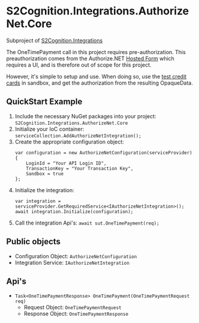 ﻿#  S2Cognition.Integrations.AuthorizeNet.Core

Subproject of [S2Cognition.Integrations](../readme.md)

The OneTimePayment call in this project requires pre-authorization.   This preauthorization comes from the Authorize.NET
[Hosted Form](https://developer.authorize.net/api/reference/features/acceptjs.html#Using_the_Hosted_Payment_Information_Form)
which requires a UI, and is therefore out of scope for this project.

However, it's simple to setup and use.  When doing so, use the 
[test credit cards](https://developer.authorize.net/hello_world/testing_guide.html)
in sandbox, and get the authorization from the resulting OpaqueData.

## QuickStart Example

1. Include the necessary NuGet packages into your project: `S2Cognition.Integrations.AuthorizeNet.Core`
2. Initialize your IoC container: `serviceCollection.AddAuthorizeNetIntegration();`
3. Create the appropriate configuration object:
    ```
    var configuration = new AuthorizeNetConfiguration(serviceProvider)
    {
        LoginId = "Your API Login ID",
        TransactionKey = "Your Transaction Key",
        Sandbox = true
    };
    ```
4. Initialize the integration:
    ```
    var integration = serviceProvider.GetRequiredService<IAuthorizeNetIntegration>();
    await integration.Initialize(configuration);
    ```
5. Call the integration Api's: `await sut.OneTimePayment(req);`

## Public objects

* Configuration Object: `AuthorizeNetConfiguration`
* Integration Service: `IAuthorizeNetIntegration`

## Api's

* `Task<OneTimePaymentResponse> OneTimePayment(OneTimePaymentRequest req)`
  * Request Object: `OneTimePaymentRequest`
  * Response Object: `OneTimePaymentResponse`
